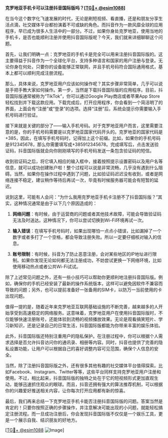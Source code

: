 **克罗地亚手机卡可以注册抖音国际版吗？[[TG💪+ @esim1088](https://t.me/s/esim1088)]**

在当今这个数字化飞速发展的时代，无论是刷短视频、看直播，还是和朋友分享生活点滴，社交媒体平台都扮演着不可或缺的角色。而抖音作为一款风靡全球的应用程序，早已成为很多人生活中的一部分。不过，如果你身处克罗地亚，使用当地的手机卡，是否也能顺利注册并使用抖音国际版呢？今天，我们就来详细聊聊这个问题。

首先，让我们明确一点：克罗地亚的手机卡是完全可以用来注册抖音国际版的。这主要得益于抖音作为一个全球化平台，支持多种语言和国家的用户注册与登录。无论你身在何处，只要你的设备能够正常联网，并且手机号码符合国际通用格式，基本上都可以顺利完成注册流程。

那么，具体来说，克罗地亚用户应该如何操作呢？其实步骤非常简单，几乎可以说是手把手教大家如何操作。第一步，当然是下载抖音国际版的应用程序。目前，抖音国际版通常被称为“TikTok”，你可以通过Google Play商店或者苹果App Store轻松找到并下载这款应用。下载完成后，打开应用程序，你会看到一个简洁明了的界面，上面会有“注册”或“登录”的选项。选择“注册”后，系统会提示你需要输入手机号码进行验证。

接下来就是关键的部分了——输入手机号码。对于克罗地亚用户而言，这里需要注意的是，你的手机号码需要是以克罗地亚国家代码开头的。克罗地亚的国家代码是+385，因此，在填写手机号码时，记得加上这个前缀。比如，如果你的手机号码是912345678，那么你需要填写成+385912345678。完成填写后，点击发送验证码，抖音国际版就会向你刚刚填写的手机号码发送一条包含验证码的短信。

收到验证码之后，将它填入相应的输入框中，接着按照提示设置密码以及用户名等信息，就可以成功创建账户啦！整个过程可以说是非常流畅，几乎没有遇到什么阻碍。当然，如果你在操作过程中遇到了问题，比如验证码迟迟没有收到，或者是网络连接不稳定，建议稍作等待后再试一次，毕竟有时候服务器可能会有短暂的延迟。

说到这里，可能有人会问：“为什么我用克罗地亚手机卡注册不了抖音国际版？”其实，这种情况通常是由于以下几个原因造成的：

1. **网络问题**：有时候，由于运营商的问题或者其他技术故障，可能会导致验证码无法及时送达。这种情况下，你可以尝试切换到Wi-Fi环境再试一次。
   
2. **输入错误**：在填写手机号码时，如果出现哪怕一点点小错误，比如漏掉了一个数字或者多打了一个空格，都会导致注册失败。所以一定要仔细核对输入的信息。

3. **账号限制**：有时候，抖音为了防止恶意注册，会对某些地区的IP地址进行限制。如果你发现无论如何都无法注册成功，不妨尝试更换一下网络环境，比如使用移动热点或者公共Wi-Fi试试。

除了上述常见问题之外，还有一些小技巧可以帮助你更顺利地注册抖音国际版。例如，确保你的手机已经安装了最新的操作系统版本，这样可以避免因软件不兼容而导致的问题；另外，也可以提前准备好一张备用的SIM卡，以防万一当前使用的卡出现问题。

值得一提的是，随着近年来克罗地亚互联网基础设施的不断完善，越来越多的人开始享受到高速稳定的网络服务。这意味着，克罗地亚用户在使用抖音国际版时，不仅能够快速注册账号，还能体验到流畅的视频播放效果。无论是观看搞笑短片、学习新知识，还是记录自己的日常生活，抖音国际版都能为你带来丰富的娱乐体验。

此外，抖音国际版还特别注重用户的隐私保护。在注册过程中，你可以根据个人需求选择是否允许抖音访问你的通讯录、相册等内容。同时，抖音也提供了完善的隐私设置功能，让用户可以根据自己的喜好调整内容可见范围，确保个人信息的安全。

当然，除了注册抖音国际版之外，还有很多其他有趣的社交媒体平台值得探索。比如Facebook、Instagram、Twitter等等，这些平台同样支持克罗地亚用户注册和使用。不过，相比起来，抖音国际版的独特之处在于它的短视频形式更加直观生动，能够迅速抓住观众的眼球。而且，抖音还拥有强大的算法推荐机制，可以根据你的兴趣爱好推送相关内容，让你每次打开应用都有新的惊喜。

最后，我们再来总结一下克罗地亚手机卡能否注册抖音国际版的问题。答案当然是肯定的！只要你按照正确的步骤操作，并注意解决可能出现的小问题，就能轻松搞定注册流程。而一旦成功注册后，你会发现抖音国际版不仅仅是一个娱乐工具，更是一个展示自我、结识朋友的好地方。

[[TG💪+ @esim1088](https://t.me/s/esim1088) ![Image](https://i.postimg.cc/4NQfJmqS/Snipaste-2025-05-13-00-14-12.png)]
